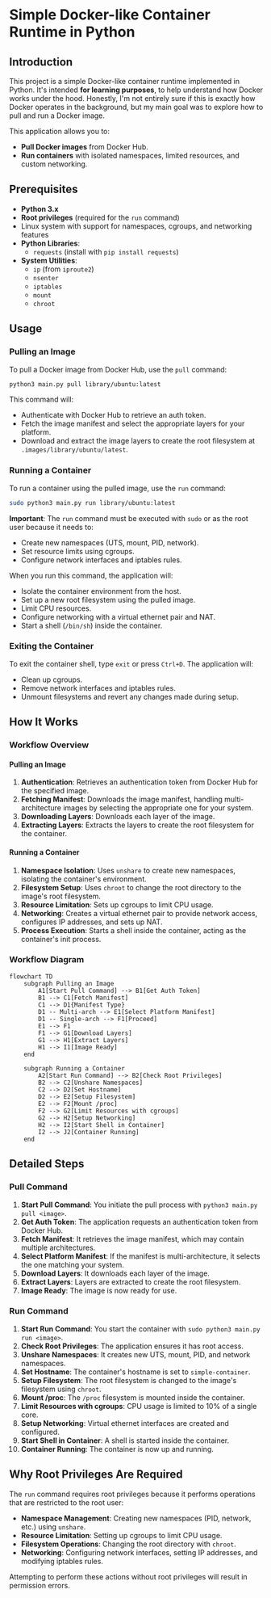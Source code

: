 # Simple Docker-like Container Runtime in Python

## Introduction

This project is a simple Docker-like container runtime implemented in Python. It's intended **for learning purposes**, to help understand how Docker works under the hood. Honestly, I'm not entirely sure if this is exactly how Docker operates in the background, but my main goal was to explore how to pull and run a Docker image.

This application allows you to:

- **Pull Docker images** from Docker Hub.
- **Run containers** with isolated namespaces, limited resources, and custom networking.

## Prerequisites

- **Python 3.x**
- **Root privileges** (required for the `run` command)
- Linux system with support for namespaces, cgroups, and networking features
- **Python Libraries**:
  - `requests` (install with `pip install requests`)
- **System Utilities**:
  - `ip` (from `iproute2`)
  - `nsenter`
  - `iptables`
  - `mount`
  - `chroot`

## Usage

### Pulling an Image

To pull a Docker image from Docker Hub, use the `pull` command:

```bash
python3 main.py pull library/ubuntu:latest
```

This command will:

- Authenticate with Docker Hub to retrieve an auth token.
- Fetch the image manifest and select the appropriate layers for your platform.
- Download and extract the image layers to create the root filesystem at `.images/library/ubuntu/latest`.

### Running a Container

To run a container using the pulled image, use the `run` command:

```bash
sudo python3 main.py run library/ubuntu:latest
```

**Important**: The `run` command must be executed with `sudo` or as the root user because it needs to:

- Create new namespaces (UTS, mount, PID, network).
- Set resource limits using cgroups.
- Configure network interfaces and iptables rules.

When you run this command, the application will:

- Isolate the container environment from the host.
- Set up a new root filesystem using the pulled image.
- Limit CPU resources.
- Configure networking with a virtual ethernet pair and NAT.
- Start a shell (`/bin/sh`) inside the container.

### Exiting the Container

To exit the container shell, type `exit` or press `Ctrl+D`. The application will:

- Clean up cgroups.
- Remove network interfaces and iptables rules.
- Unmount filesystems and revert any changes made during setup.

## How It Works

### Workflow Overview

#### Pulling an Image

1. **Authentication**: Retrieves an authentication token from Docker Hub for the specified image.
2. **Fetching Manifest**: Downloads the image manifest, handling multi-architecture images by selecting the appropriate one for your system.
3. **Downloading Layers**: Downloads each layer of the image.
4. **Extracting Layers**: Extracts the layers to create the root filesystem for the container.

#### Running a Container

1. **Namespace Isolation**: Uses `unshare` to create new namespaces, isolating the container's environment.
2. **Filesystem Setup**: Uses `chroot` to change the root directory to the image's root filesystem.
3. **Resource Limitation**: Sets up cgroups to limit CPU usage.
4. **Networking**: Creates a virtual ethernet pair to provide network access, configures IP addresses, and sets up NAT.
5. **Process Execution**: Starts a shell inside the container, acting as the container's init process.

### Workflow Diagram

```mermaid
flowchart TD
    subgraph Pulling an Image
        A1[Start Pull Command] --> B1[Get Auth Token]
        B1 --> C1[Fetch Manifest]
        C1 --> D1{Manifest Type}
        D1 -- Multi-arch --> E1[Select Platform Manifest]
        D1 -- Single-arch --> F1[Proceed]
        E1 --> F1
        F1 --> G1[Download Layers]
        G1 --> H1[Extract Layers]
        H1 --> I1[Image Ready]
    end

    subgraph Running a Container
        A2[Start Run Command] --> B2[Check Root Privileges]
        B2 --> C2[Unshare Namespaces]
        C2 --> D2[Set Hostname]
        D2 --> E2[Setup Filesystem]
        E2 --> F2[Mount /proc]
        F2 --> G2[Limit Resources with cgroups]
        G2 --> H2[Setup Networking]
        H2 --> I2[Start Shell in Container]
        I2 --> J2[Container Running]
    end
```

## Detailed Steps

### Pull Command

1. **Start Pull Command**: You initiate the pull process with `python3 main.py pull <image>`.
2. **Get Auth Token**: The application requests an authentication token from Docker Hub.
3. **Fetch Manifest**: It retrieves the image manifest, which may contain multiple architectures.
4. **Select Platform Manifest**: If the manifest is multi-architecture, it selects the one matching your system.
5. **Download Layers**: It downloads each layer of the image.
6. **Extract Layers**: Layers are extracted to create the root filesystem.
7. **Image Ready**: The image is now ready for use.

### Run Command

1. **Start Run Command**: You start the container with `sudo python3 main.py run <image>`.
2. **Check Root Privileges**: The application ensures it has root access.
3. **Unshare Namespaces**: It creates new UTS, mount, PID, and network namespaces.
4. **Set Hostname**: The container's hostname is set to `simple-container`.
5. **Setup Filesystem**: The root filesystem is changed to the image's filesystem using `chroot`.
6. **Mount /proc**: The `/proc` filesystem is mounted inside the container.
7. **Limit Resources with cgroups**: CPU usage is limited to 10% of a single core.
8. **Setup Networking**: Virtual ethernet interfaces are created and configured.
9. **Start Shell in Container**: A shell is started inside the container.
10. **Container Running**: The container is now up and running.

## Why Root Privileges Are Required

The `run` command requires root privileges because it performs operations that are restricted to the root user:

- **Namespace Management**: Creating new namespaces (PID, network, etc.) using `unshare`.
- **Resource Limitation**: Setting up cgroups to limit CPU usage.
- **Filesystem Operations**: Changing the root directory with `chroot`.
- **Networking**: Configuring network interfaces, setting IP addresses, and modifying iptables rules.

Attempting to perform these actions without root privileges will result in permission errors.
